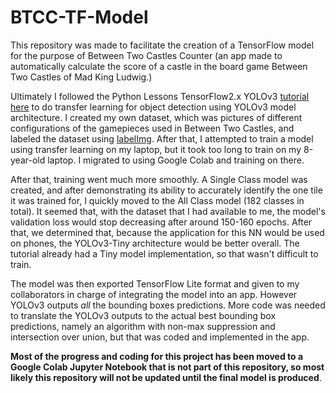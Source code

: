 # BTCC-TF-Model

This repository was made to facilitate the creation of a TensorFlow model for the purpose of Between Two Castles Counter (an app made to automatically calculate the score of a castle in the board game Between Two Castles of Mad King Ludwig.) 

Ultimately I followed the Python Lessons TensorFlow2.x YOLOv3 [tutorial here](https://pylessons.com/YOLOv3-TF2-introduction/) to do transfer learning for object detection using YOLOv3 model architecture. I created my own dataset, which was pictures of different configurations of the gamepieces used in Between Two Castles, and labeled the dataset using [labelImg](https://github.com/tzutalin/labelImg). After that, I attempted to train a model using transfer learning on my laptop, but it took too long to train on my 8-year-old laptop. I migrated to using Google Colab and training on there.

After that, training went much more smoothly. A Single Class model was created, and after demonstrating its ability to accurately identify the one tile it was trained for, I quickly moved to the All Class model (182 classes in total). It seemed that, with the dataset that I had available to me, the model's validation loss would stop decreasing after around 150-160 epochs. After that, we determined that, because the application for this NN would be used on phones, the YOLOv3-Tiny architecture would be better overall. The tutorial already had a Tiny model implementation, so that wasn't difficult to train. 

The model was then exported TensorFlow Lite format and given to my collaborators in charge of integrating the model into an app. However YOLOv3 outputs *all* the bounding boxes predictions. More code was needed to translate the YOLOv3 outputs to the actual best bounding box predictions, namely an algorithm with non-max suppression and intersection over union, but that was coded and implemented in the app. 

**Most of the progress and coding for this project has been moved to a Google Colab Jupyter Notebook that is not part of this repository, so most likely this repository will not be updated until the final model is produced**. 
